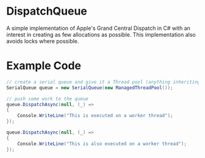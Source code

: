 # DispatchQueue

A simple implementation of Apple's Grand Central Dispatch in C# with an interest in creating as few allocations as possible.
This implementation also avoids locks where possible.

# Example Code

```C#
// create a serial queue and give it a Thread pool (anything inheriting from IThreadPool, ManagedThreadPool is provided as a default implementation)
SerialQueue queue = new SerialQueue(new ManagedThreadPool());

// push some work to the queue
queue.DispatchAsync(null, (_) =>
{
    Console.WriteLine("This is executed on a worker thread");
});

queue.DispatchAsync(null, (_) =>
{
    Console.WriteLine("This is also executed on a worker thread");
});
```
